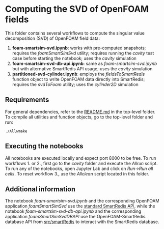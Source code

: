# Computing the SVD of OpenFOAM fields

This folder contains several workflows to compute the singular value decomposition (SVD) of OpenFOAM field data:

1. **foam-smartsim-svd.ipynb**: works with pre-computed snapshots; requires the *foamSmartSimSvd* utility; requires running the *cavity* test case before starting the notebook; uses the *cavity* simulation
2. **foam-smartsim-svd-db-api.ipynb**: same as *foam-smartsim-svd.ipynb* but with alternative SmartRedis API usage; uses the *cavity* simulation
3. **partitioned-svd-cylinder.ipynb**: employs the *fieldsToSmartRedis* function object to write OpenFOAM data directly into SmartRedis; requires the *svdToFoam* utility; uses the *cylinder2D* simulation

## Requirements

For general dependencies, refer to the [README.md](/README.md) in the top-level folder.
To compile all utilities and function objects, go to the top-level folder and run:
```
./Allwmake
```

## Executing the notebooks

All notebooks are executed locally and expect port 8000 to be free. To run workflows 1. or 2., first go to the *cavity* folder and execute the *Allrun* script. To run any of the notebooks, open Jupyter Lab and click on *Run->Run all cells*. To reset workflow 3., use the *Allclean* script located in this folder.

## Additional information

The notebook *foam-smartsim-svd.ipynb* and the corresponding OpenFOAM application *foamSmartSimSvd* use the [standard SmartRedis API](https://www.craylabs.org/docs/smartredis.html), while the notebook *foam-smartsim-svd-db-api.ipynb* and the corresponding application *foamSmartSimSvdDBAPI* use the OpenFOAM-SmartRedis database API from [src/smartRedis](/src/smartRedis) to interact with the SmartRedis database. 